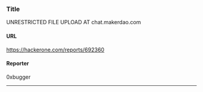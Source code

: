 ### Title
UNRESTRICTED FILE UPLOAD AT chat.makerdao.com
#### URL 
https://hackerone.com/reports/692360
#### Reporter 
0xbugger

---



